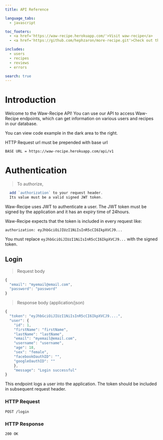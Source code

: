 ```yaml
---
title: API Reference

language_tabs: 
  - javascript

toc_footers:
  - <a href='https://waw-recipe.herokuapp.com/'>Visit waw-recipe</a>
  - <a href='https://github.com/hephzaron/more-recipe.git'>Check out the project repo here</a>

includes:
  - users
  - recipes
  - reviews
  - errors

search: true
---
```


# Introduction

Welcome to the Waw-Recipe API! You can use our API to access Waw-Recipe endpoints, which can get information on various users and recipes in our database.

You can view code example in the dark area to the right.

HTTP Request url must be prepended with base url

`BASE URL = https://waw-recipe.herokuapp.com/api/v1`

# Authentication

> To authorize,

```javascript
  add `authorization` to your request header.
  Its value must be a valid signed JWT token.
```

Waw-Recipe uses JWT to authenticate a user. The JWT token must be signed by the application and it has an expiry time of 24hours.

Waw-Recipe expects that the token is included in every request like:

`authorization: eyJhbGciOiJIUzI1NiIsInR5cCI6IkpXVCJ9...`

<aside class="notice">
You must replace <code>eyJhbGciOiJIUzI1NiIsInR5cCI6IkpXVCJ9...</code> with the signed token.
</aside>

## Login

> Request body

```javascript
{
  "email": "myemail@email.com",
  "password": "password"
}
```

> Response body (application/json)

```javascript
{
  "token": "eyJhbGciOiJIUzI1NiIsInR5cCI6IkpXVCJ9....",
  "user": {
    "id": 1,
    "firstName": "firstName",
    "lastName": "lastName",
    "email": "myemail@email.com",
    "username": "username",
    "age": 18,
    "sex": "female",
    "facebookOauthID": "",
    "googleOauthID": ""
    },
    "message": "Login successful"
}
```

This endpoint logs a user into the application. The token should be included in subsequent request header.

### HTTP Request

`POST /login`

### HTTP Response

`200 OK`
